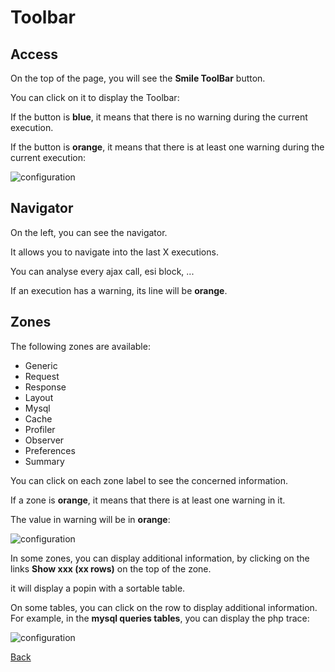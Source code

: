 # Toolbar

## Access

On the top of the page, you will see the **Smile ToolBar** button.

You can click on it to display the Toolbar:

If the button is **blue**, it means that there is no warning during the current execution.

If the button is **orange**, it means that there is at least one warning during the current execution:

![configuration](images/screenshot-zone-summary.png)

## Navigator

On the left, you can see the navigator.

It allows you to navigate into the last X executions.

You can analyse every ajax call, esi block, ...

If an execution has a warning, its line will be **orange**. 

## Zones

The following zones are available:

- Generic
- Request
- Response
- Layout
- Mysql
- Cache
- Profiler
- Observer
- Preferences
- Summary

You can click on each zone label to see the concerned information.

If a zone is **orange**, it means that there is at least one warning in it.

The value in warning will be in **orange**:

![configuration](images/screenshot-zone-mysql.png)

In some zones, you can display additional information, by clicking on the links **Show xxx (xx rows)** on the top of the zone.

it will display a popin with a sortable table.

On some tables, you can click on the row to display additional information.
For example, in the **mysql queries tables**, you can display the php trace: 

![configuration](images/screenshot-table-queries.png)

[Back](../README.md)
